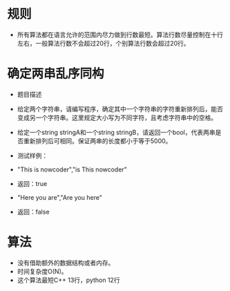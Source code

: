 # 规则

 - 所有算法都在语言允许的范围内尽力做到行数最短。算法行数尽量控制在十行左右，一般算法行数不会超过20行，个别算法行数会超过20行。


# 确定两串乱序同构
 - 题目描述
 - 给定两个字符串，请编写程序，确定其中一个字符串的字符重新排列后，能否变成另一个字符串。这里规定大小写为不同字符，且考虑字符串中的空格。

 - 给定一个string stringA和一个string stringB，请返回一个bool，代表两串是否重新排列后可相同。保证两串的长度都小于等于5000。

 - 测试样例：
 - "This is nowcoder","is This nowcoder"
 - 返回：true
 - "Here you are","Are you here"
 - 返回：false



# 算法
 - 没有借助额外的数据结构或者内存。
 - 时间复杂度O(N)。
 - 这个算法最短C++ 13行，python 12行